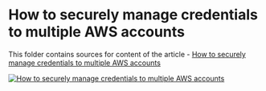 # How to securely manage credentials to multiple AWS accounts

This folder contains sources for content of the article - [How to securely manage credentials to multiple AWS accounts](https://hands-on.cloud/how-to-securly-manage-connections-to-multiple-aws-accounts/)

[![How to securely manage credentials to multiple AWS accounts](https://hands-on.cloud/how-to-securly-manage-connections-to-multiple-aws-accounts/How-to-securely-manage-credentials-to-multiple-AWS-accounts.png)](https://hands-on.cloud/how-to-securly-manage-connections-to-multiple-aws-accounts/)

